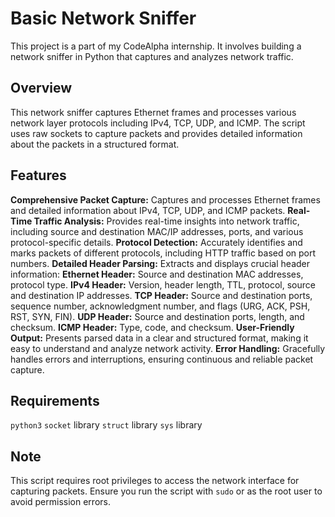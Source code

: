 # Basic Network Sniffer
This project is a part of my CodeAlpha internship. It involves building a network sniffer in Python that captures and analyzes network traffic.

## Overview
This network sniffer captures Ethernet frames and processes various network layer protocols including IPv4, TCP, UDP, and ICMP. The script uses raw sockets to capture packets and provides detailed information about the packets in a structured format.

## Features
**Comprehensive Packet Capture:** Captures and processes Ethernet frames and detailed information about IPv4, TCP, UDP, and ICMP packets.
**Real-Time Traffic Analysis:** Provides real-time insights into network traffic, including source and destination MAC/IP addresses, ports, and various protocol-specific details.
**Protocol Detection:** Accurately identifies and marks packets of different protocols, including HTTP traffic based on port numbers.
**Detailed Header Parsing:** Extracts and displays crucial header information:
**Ethernet Header:** Source and destination MAC addresses, protocol type.
**IPv4 Header:** Version, header length, TTL, protocol, source and destination IP addresses.
**TCP Header:** Source and destination ports, sequence number, acknowledgment number, and flags (URG, ACK, PSH, RST, SYN, FIN).
**UDP Header:** Source and destination ports, length, and checksum.
**ICMP Header:** Type, code, and checksum.
**User-Friendly Output:** Presents parsed data in a clear and structured format, making it easy to understand and analyze network activity.
**Error Handling:** Gracefully handles errors and interruptions, ensuring continuous and reliable packet capture.

## Requirements
`python3`
`socket` library
`struct` library
`sys` library

## Note
This script requires root privileges to access the network interface for capturing packets. Ensure you run the script with `sudo` or as the root user to avoid permission errors.
